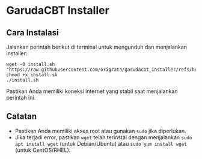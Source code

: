 # GarudaCBT Installer

## Cara Instalasi

Jalankan perintah berikut di terminal untuk mengunduh dan menjalankan installer:

```
wget -O install.sh "https://raw.githubusercontent.com/origrata/garudacbt_installer/refs/heads/main/install.sh"
chmod +x install.sh
./install.sh
```

Pastikan Anda memiliki koneksi internet yang stabil saat menjalankan perintah ini.

## Catatan
- Pastikan Anda memiliki akses root atau gunakan `sudo` jika diperlukan.
- Jika terjadi error, pastikan `wget` telah terinstal dengan menjalankan `sudo apt install wget` (untuk Debian/Ubuntu) atau `sudo yum install wget` (untuk CentOS/RHEL).

